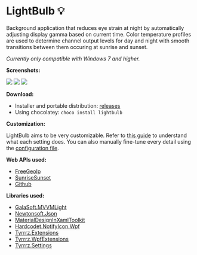 LightBulb 💡
===================

Background application that reduces eye strain at night by automatically adjusting display gamma based on current time. Color temperature profiles are used to determine channel output levels for day and night with smooth transitions between them occuring at sunrise and sunset.

_Currently only compatible with Windows 7 and higher._

**Screenshots:**

![](http://www.tyrrrz.me/projects/images/lightbulb_1.png)
![](http://www.tyrrrz.me/projects/images/lightbulb_2.png)
![](http://www.tyrrrz.me/projects/images/lightbulb_3.png)

**Download:**

- Installer and portable distribution: [releases](https://github.com/Tyrrrz/LightBulb/releases)
- Using chocolatey: `choco install lightbulb`

**Customization:**

LightBulb aims to be very customizable. Refer to [this guide](https://github.com/Tyrrrz/LightBulb/wiki/Settings-explanation) to understand what each setting does. You can also manually fine-tune every detail using the [configuration file](https://github.com/Tyrrrz/LightBulb/wiki/Config-file).

**Web APIs used:**

- [FreeGeoIp](http://freegeoip.net)
- [SunriseSunset](https://sunrise-sunset.org)
- [Github](https://developer.github.com)

**Libraries used:**

 - [GalaSoft.MVVMLight](http://www.mvvmlight.net)
 - [Newtonsoft.Json](http://www.newtonsoft.com/json)
 - [MaterialDesignInXamlToolkit](https://github.com/ButchersBoy/MaterialDesignInXamlToolkit)
 - [Hardcodet.NotifyIcon.Wpf](http://www.hardcodet.net/wpf-notifyicon)
 - [Tyrrrz.Extensions](https://github.com/Tyrrrz/Extensions)
 - [Tyrrrz.WpfExtensions](https://github.com/Tyrrrz/WpfExtensions)
 - [Tyrrrz.Settings](https://github.com/Tyrrrz/Settings)